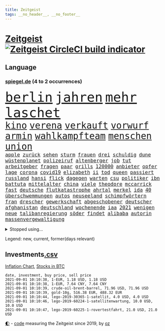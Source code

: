 ```yaml
---
title: Zeitgeist
tags: __no_header__, __no_footer__
---
```


# [Zeitgeist](https://oliz.io/zeitgeist/) [![Zeitgeist CircleCI build indicator](https://circleci.com/gh/ooz/zeitgeist.svg?style=shield)](https://circleci.com/gh/ooz/zeitgeist)

## Language

<h3><a href="https://www.spiegel.de" target="_blank">spiegel.de</a> (4 to 2 occurrences)</h3>
<p style="font-family:monospace">
<span style="font-size:32pt"><a href="news_links.html#berlin" class="current">berlin</a></span>
<span style="font-size:32pt"><a href="news_links.html#jahren" class="current">jahren</a></span>
<span style="font-size:32pt"><a href="news_links.html#mehr" class="current">mehr</a></span>
<span style="font-size:32pt"><a href="news_links.html#laschet" class="current">laschet</a></span>
<br>
<span style="font-size:22pt"><a href="news_links.html#kino" class="current">kino</a></span>
<span style="font-size:22pt"><a href="news_links.html#verena" class="current">verena</a></span>
<span style="font-size:22pt"><a href="news_links.html#verkauft" class="current">verkauft</a></span>
<span style="font-size:22pt"><a href="news_links.html#vorwurf" class="current">vorwurf</a></span>
<span style="font-size:22pt"><a href="news_links.html#armin" class="current">armin</a></span>
<span style="font-size:22pt"><a href="news_links.html#wahlkampfteam" class="new">wahlkampfteam</a></span>
<span style="font-size:22pt"><a href="news_links.html#menschen" class="current">menschen</a></span>
<span style="font-size:22pt"><a href="news_links.html#union" class="current">union</a></span>
<br>
<span style="font-size:12pt"><a href="news_links.html#apple" class="current">apple</a></span>
<span style="font-size:12pt"><a href="news_links.html#zurück" class="current">zurück</a></span>
<span style="font-size:12pt"><a href="news_links.html#sehen" class="current">sehen</a></span>
<span style="font-size:12pt"><a href="news_links.html#sturm" class="current">sturm</a></span>
<span style="font-size:12pt"><a href="news_links.html#frauen" class="current">frauen</a></span>
<span style="font-size:12pt"><a href="news_links.html#drei" class="current">drei</a></span>
<span style="font-size:12pt"><a href="news_links.html#schuldig" class="current">schuldig</a></span>
<span style="font-size:12pt"><a href="news_links.html#dune" class="current">dune</a></span>
<span style="font-size:12pt"><a href="news_links.html#wüstenplanet" class="new">wüstenplanet</a></span>
<span style="font-size:12pt"><a href="news_links.html#polizeiruf" class="current">polizeiruf</a></span>
<span style="font-size:12pt"><a href="news_links.html#altenberger" class="current">altenberger</a></span>
<span style="font-size:12pt"><a href="news_links.html#job" class="current">job</a></span>
<span style="font-size:12pt"><a href="news_links.html#tut" class="current">tut</a></span>
<span style="font-size:12pt"><a href="news_links.html#arbeitgeber" class="current">arbeitgeber</a></span>
<span style="font-size:12pt"><a href="news_links.html#fragen" class="current">fragen</a></span>
<span style="font-size:12pt"><a href="news_links.html#paar" class="current">paar</a></span>
<span style="font-size:12pt"><a href="news_links.html#grills" class="new">grills</a></span>
<span style="font-size:12pt"><a href="news_links.html#120000" class="current">120000</a></span>
<span style="font-size:12pt"><a href="news_links.html#anbieter" class="current">anbieter</a></span>
<span style="font-size:12pt"><a href="news_links.html#opfer" class="current">opfer</a></span>
<span style="font-size:12pt"><a href="news_links.html#lage" class="current">lage</a></span>
<span style="font-size:12pt"><a href="news_links.html#corona" class="current">corona</a></span>
<span style="font-size:12pt"><a href="news_links.html#covid19" class="current">covid19</a></span>
<span style="font-size:12pt"><a href="news_links.html#elizabeth" class="current">elizabeth</a></span>
<span style="font-size:12pt"><a href="news_links.html#ii" class="current">ii</a></span>
<span style="font-size:12pt"><a href="news_links.html#tod" class="current">tod</a></span>
<span style="font-size:12pt"><a href="news_links.html#queen" class="current">queen</a></span>
<span style="font-size:12pt"><a href="news_links.html#passiert" class="current">passiert</a></span>
<span style="font-size:12pt"><a href="news_links.html#russland" class="current">russland</a></span>
<span style="font-size:12pt"><a href="news_links.html#hansi" class="current">hansi</a></span>
<span style="font-size:12pt"><a href="news_links.html#flick" class="current">flick</a></span>
<span style="font-size:12pt"><a href="news_links.html#dagegen" class="current">dagegen</a></span>
<span style="font-size:12pt"><a href="news_links.html#warten" class="current">warten</a></span>
<span style="font-size:12pt"><a href="news_links.html#csu" class="current">csu</a></span>
<span style="font-size:12pt"><a href="news_links.html#politiker" class="current">politiker</a></span>
<span style="font-size:12pt"><a href="news_links.html#ibn" class="new">ibn</a></span>
<span style="font-size:12pt"><a href="news_links.html#battuta" class="new">battuta</a></span>
<span style="font-size:12pt"><a href="news_links.html#mittelalter" class="new">mittelalter</a></span>
<span style="font-size:12pt"><a href="news_links.html#china" class="current">china</a></span>
<span style="font-size:12pt"><a href="news_links.html#viele" class="current">viele</a></span>
<span style="font-size:12pt"><a href="news_links.html#theodore" class="new">theodore</a></span>
<span style="font-size:12pt"><a href="news_links.html#mccarrick" class="new">mccarrick</a></span>
<span style="font-size:12pt"><a href="news_links.html#fast" class="current">fast</a></span>
<span style="font-size:12pt"><a href="news_links.html#deutsche" class="current">deutsche</a></span>
<span style="font-size:12pt"><a href="news_links.html#flutkatastrophe" class="current">flutkatastrophe</a></span>
<span style="font-size:12pt"><a href="news_links.html#ahrtal" class="current">ahrtal</a></span>
<span style="font-size:12pt"><a href="news_links.html#merkel" class="current">merkel</a></span>
<span style="font-size:12pt"><a href="news_links.html#ida" class="new">ida</a></span>
<span style="font-size:12pt"><a href="news_links.html#40" class="current">40</a></span>
<span style="font-size:12pt"><a href="news_links.html#überschwemmungen" class="current">überschwemmungen</a></span>
<span style="font-size:12pt"><a href="news_links.html#autos" class="current">autos</a></span>
<span style="font-size:12pt"><a href="news_links.html#neuseeland" class="current">neuseeland</a></span>
<span style="font-size:12pt"><a href="news_links.html#schimpfwörtern" class="new">schimpfwörtern</a></span>
<span style="font-size:12pt"><a href="news_links.html#fran" class="new">fran</a></span>
<span style="font-size:12pt"><a href="news_links.html#drescher" class="new">drescher</a></span>
<span style="font-size:12pt"><a href="news_links.html#gewerkschaft" class="current">gewerkschaft</a></span>
<span style="font-size:12pt"><a href="news_links.html#abgeschobener" class="new">abgeschobener</a></span>
<span style="font-size:12pt"><a href="news_links.html#deutscher" class="current">deutscher</a></span>
<span style="font-size:12pt"><a href="news_links.html#afghanistan" class="current">afghanistan</a></span>
<span style="font-size:12pt"><a href="news_links.html#deutschland" class="current">deutschland</a></span>
<span style="font-size:12pt"><a href="news_links.html#wochenende" class="current">wochenende</a></span>
<span style="font-size:12pt"><a href="news_links.html#iaa" class="new">iaa</a></span>
<span style="font-size:12pt"><a href="news_links.html#2021" class="current">2021</a></span>
<span style="font-size:12pt"><a href="news_links.html#wenigen" class="current">wenigen</a></span>
<span style="font-size:12pt"><a href="news_links.html#neue" class="current">neue</a></span>
<span style="font-size:12pt"><a href="news_links.html#talibanregierung" class="new">talibanregierung</a></span>
<span style="font-size:12pt"><a href="news_links.html#söder" class="current">söder</a></span>
<span style="font-size:12pt"><a href="news_links.html#findet" class="current">findet</a></span>
<span style="font-size:12pt"><a href="news_links.html#alibaba" class="current">alibaba</a></span>
<span style="font-size:12pt"><a href="news_links.html#autorin" class="current">autorin</a></span>
<span style="font-size:12pt"><a href="news_links.html#massenvergewaltigung" class="new">massenvergewaltigung</a></span>
</p>
<details>
<summary>Stopped using...</summary>
<p class="former" style="font-size:12pt">
brand(317) grenzen(317) coronainfektionen(316) erfahrung(316) trumps(316) usaußenminister(316) coronalockdown(315) komplizen(315) podium(315) serien(315) sexuelle(315) betrug(314) brettspiele(314) erneute(314) geistliche(314) spiels(314) verzögert(314) vorsitzende(314) wahlbetrug(314) antreten(313) ausbruch(313) coronaschnelltests(313) ehefrau(313) lunge(313) moderna(313) regierungschefs(313) schweden(313) trägt(313) verdachts(313) verfassungsschutz(313) verstößen(313) wartet(313) woran(313) annehmen(312) arbeitsplätze(312) austritt(312) befand(312) beschädigt(312) brauchte(312) gefährden(312) gesamte(312) irland(312) nationalspieler(312) ruhm(312) schatten(312) schwangerschaft(312) schwedischen(312) show(312) verdächtiger(312) beruf(311) brinkhaus(311) chinesische(311) coronainfizierte(311) doppelt(311) erfolge(311) gipfel(311) klimawandels(311) künftigen(311) mut(311) ralph(311) regisseurin(311) schwierigen(311) spur(311) to(311) unionsfraktionschef(311) wahrheit(311) österreichische(311) air(310) allianz(310) bundespolizei(310) elektroauto(310) flüchten(310) gewaltige(310) kandidatinnen(310) rechtfertigt(310) registriert(310) schwangere(310) tradition(310) zurzeit(310) überlegen(310) aufeinander(309) ausländische(309) bayerische(309) bisschen(309) bull(309) entschuldigen(309) erfolgreicher(309) esken(309) jedem(309) jüngeren(309) kippe(309) lewis(309) londoner(309) medikament(309) promis(309) ringt(309) schlagzeilen(309) smith(309) sprache(309) sprang(309) umstrittener(309) usschauspieler(309) valley(309) verkauf(309) zusammenarbeit(309) zwillinge(309) öfter(309) 6(308) aggressive(308) anerkennung(308) atlanta(308) ausprobiert(308) belasten(308) erfahren(308) figuren(308) laura(308) lohnt(308) michelle(308) peru(308) piloten(308) schwarzwald(308) sechsten(308) spektakulär(308) spielten(308) südkorea(308) vatikan(308) wuhan(308) zahlt(308) 1980(307) ausnahmen(307) b(307) bewerber(307) chefin(307) filialen(307) haare(307) häufen(307) klimaschützer(307) konzentrieren(307) negativ(307) nutzte(307) philippinen(307) putsch(307) rassistischer(307) stuttgarter(307) unerwartet(307) unternehmer(307) widerspricht(307) achtelfinale(306) basketball(306) bekämpfung(306) demonstrationen(306) erbe(306) isolation(306) lakers(306) leitet(306) lust(306) nba(306) optimistisch(306) orbán(306) publikum(306) razzien(306) russell(306) schmerzen(306) strafe(306) tötet(306) unruhen(306) update(306) verfolgung(306) verhängte(306) viktor(306) wald(306) zuge(306) zugunsten(306) asien(305) boden(305) coronatote(305) day(305) djokovic(305) eliten(305) entlässt(305) ermöglichen(305) glaubt(305) kardinal(305) posten(305) selben(305) staats(305) strikte(305) 71(304) aserbaidschan(304) bundeskriminalamt(304) digitalen(304) ernsthaften(304) gefühle(304) jahresbeginn(304) passieren(304) qualifikation(304) radikale(304) uiguren(304) vielfalt(304) wilson(304) 43(303) eilish(303) gesagt(303) kommission(303) köchin(303) lesen(303) lugert(303) nerven(303) politologe(303) saarland(303) schwanger(303) verlauf(303) verspätung(303) verärgert(303) zweifeln(303) überwachen(303) anwälte(302) beschäftigen(302) disney+(302) distanziert(302) erschütterte(302) gespielt(302) h(302) inszenierung(302) mark(302) match(302) premiere(302) rande(302) sächsischen(302) wirecardskandal(302) zeiten(302) abgelöst(301) aufgetreten(301) ausgenutzt(301) bekamen(301) feuerwehrmann(301) geplatzt(301) kräftig(301) maximilian(301) nachricht(301) organisierte(301) psychologin(301) setzten(301) ursachen(301) verbindet(301) werke(301) dennis(300) dominanz(300) gedreht(300) house(300) lebenslange(300) negative(300) risiken(300) schnellen(300) volle(300) 17jährigen(299) beantragt(299) erneuert(299) eskalieren(299) fauci(299) philip(299) projekt(299) rechtliche(299) spektakel(299) spotify(299) 2030(298) demokratische(298) störung(298) trafen(298) 10(297) abtreten(297) aktie(297) apotheken(297) armenische(297) bgh(297) eindämmung(297) erleidet(297) falle(297) gaben(297) journalistin(297) rivale(297) schotten(297) schritte(297) teenager(297) umstrittenem(297) usrepräsentantenhaus(297) vorstellen(297) 2006(296) argentinien(296) ausschließen(296) beiträge(296) gabriel(296) lkw(296) ryan(296) unruhe(296) verbessern(296) alice(295) ansteckend(295) aufstand(295) deals(295) mick(295) probe(295) schumacher(295) monatelangen(294) staatsbürgerschaft(294) psychologe(293) schöne(293) unbekannt(293) verbände(293) überleben(293) bach(292) beschränkungen(292) coronaviruspandemie(292) entließ(292) entwickeln(292) kommentare(292) zulassen(292) überraschenden(292) begeben(291) kanzleramtschef(291) milliardenhöhe(291) patzer(291) verfehlt(291) versorgen(291) barbara(290) clemens(290) englands(290) erfassen(290) juristen(290) mitnehmen(290) nase(290) tür(290) verzeihung(290) bangkok(289) einiger(289) erschienen(289) tennisspieler(289) drogen(288) eigenes(288) wünsche(288) jungs(287) kommende(287) aufgaben(286) drahtzieher(286) erfolgreichsten(286) gegnern(286) hausarrest(286) politikerin(286) startups(286) untergebracht(286) immunität(285) kandidieren(285) unsicher(285) anstiftung(284) architekt(284) bestmarke(284) langzeitfolgen(284) pandemiebekämpfung(284) praktisch(284) präsidentenwahl(284) sechzigerjahren(284) steffen(284) 19jähriger(283) springen(283) stürzen(283) zählte(283) gegenzug(282) kunstwerk(282) schönste(282) spielplan(282) revanche(281) bevorstehen(280) eroberte(280) generalbundesanwalt(280) vereidigt(280) wiener(280) 2009(279) beauftragt(279) erfährt(279) moschee(279) vertuscht(279) angeboten(278) sicherheitsgesetz(278) zuständig(278) 2012(277) hackerangriff(277) brasilianische(276) erforscht(276) fußballweltmeister(276) immens(276) abstieg(275) bester(275) dauert(275) erprobt(275) intensivstation(275) unterhaltung(275) bangen(274) bier(274) jubeln(274) herausforderung(273) afrikas(272) albtraum(272) benötigte(272) enthüllungen(272) jurist(272) staatshilfen(272) widmet(272) einkommen(271) koalitionspartner(271) airlines(270) chemikalien(270) unterbrochen(270) maradona(269) mittelpunkt(269) go(268) strafbar(268) termine(268) übereinstimmenden(268) segeln(267) versorgung(267) 6000(266) kanadas(266) kongress(266) disziplin(265) eingeschaltet(265) gegenmaßnahmen(265) türen(265) ferien(264) missachtung(264) barth(263) kontert(263) rodrigo(263) sophie(262) weidel(262) golfstar(261) kretschmann(261) winfried(261) zentimeter(261) atomabkommen(260) ausgestiegen(260) beendete(260) fluss(260) königreich(260) panne(260) premiers(260) syrischen(260) diesjährigen(259) biontechimpfstoff(258) onlinehändler(258) sammeln(257) sand(257) spacex(257) strukturen(255) exfreund(254) klarheit(254) verursachte(254) aktive(253) antony(253) gelogen(252) kehren(252) lopez(251) schadensersatz(251) ussängerin(251) herzinfarkt(250) farbe(249) prüfer(249) tina(248) coronalockerungen(247) reisebeschränkungen(246) berufswahl(245) titelkampf(244) jessica(243) prozessbeginn(243) unfällen(243) ärmelkanal(243) übergriffen(243) einreiseregeln(242) handgranate(242) adolf(241) brachten(240) strahlt(240) bunt(239) taxifahrer(239) trugen(239) durchhalten(238) heimatstadt(238) erzieher(237) clever(236) porträt(235) 62(233) drinnen(233) spannung(232) spielende(230) unternehmerin(230) generelle(229) grünenpolitikerin(229) sms(229) kopfverletzungen(227) schreien(227) betrag(225) priorisierung(225) festgesetzt(222) überschatten(221) monarchin(220) gottschalk(217) legenden(216) trainers(216) verbraucht(216) mehrmals(215) extra(213) westdeutschland(211) pink(210) südafrikanischen(207) verliehen(207) absolvieren(206) glasgow(205) hergestellt(205) turnerin(205) 160000(204) fotostrecke(204) schuf(203) fragwürdigen(202) rammt(202) ussender(202) medizinischen(201) unterscheidet(201) abouchakerprozess(200) beatrix(200) peilt(200) umarmung(200) offline(199) ausflüge(198) sprengkörper(196) kollegin(195) milliardär(195) desinformation(193) verschickt(192) total(189) verschollen(189) volles(189) abreise(188) extremwetter(188) ungemütlich(188) auge(187) el(187) behindern(186) iii(186) impfpass(186) stürze(186) rüdiger(184) panzer(183) unwahrscheinlich(183) beurlaubt(182) walterborjans(182) anfeindungen(181) elektronischen(180) tablets(179) bewerben(178) stromnetz(178) gezahlt(177) italiener(177) gartenkolumne(176) benannt(174) regierungsbildung(173) vereint(173) autokonzern(172) containerschiff(172) fluggesellschaft(172) j(172) jubelt(172) arroganz(170) kaffee(170) günstig(167) luxus(167) verstörend(166) atemnot(165) fußballspieler(165) typ(165) condor(164) zwangspause(164) japanerin(163) rein(163) coronalockdowns(162) verbots(162) finanzierten(161) missgeschick(161) hochrechnungen(160) hose(160) 2003(159) meteorologen(158) premierministerin(155) wilderer(155) ablösung(154) niemals(154) steuerhinterziehung(153) dates(152) einsätzen(152) holten(151) reha(151) anziehen(150) aufräumen(150) maren(150) ukrainischen(150) happy(149) angefeindet(148) duterte(148) fußballerinnen(148) eingesetzte(147) sicherheitslücke(146) disqualifikation(144) dopingtests(144) ausschluss(143) zusammengebrochen(143) geschäftsgebaren(142) reformieren(142) verbotenen(142) prostituierte(141) dosb(140) provider(140) sportbund(140) long(138) marihuana(138) methan(138) nordwesten(138) diplomatische(136) einladen(135) witwe(135) verteilten(131) fonds(130) ever(128) given(127) halbinsel(127) hilfreich(126) tägliche(126) altersgruppe(125) celsius(125) misstrauensvotum(125) molotowcocktails(125) gew(124) querdenkerdemos(124) zahlungsmittel(124) abkühlung(123) karsten(123) gewalttat(122) werteunion(122) äthiopische(121) fühle(120) kühl(120) menschliches(120) moderation(120) schwimmstar(120) zunehmen(120) einstellung(119) fasst(119) initiatoren(119) kolonialismus(119) nordmazedonien(119) brust(118) zwischenfall(118) ferdinand(117) rückzahlung(117) pcrtests(115) sloweniens(115) campingplatz(113) zufriedener(113) nordkoreanische(112) versammlungsverbote(112) zugreifen(112) öffneten(112) gauland(111) krisenland(110) heldin(109) verkünden(109) erwachsen(108) milliardenschweren(108) niemandem(108) komme(107) abwarten(106) hochrangige(106) marc(106) militärische(106) völkische(106) außenministers(105) institute(105) kubanische(105) massentests(105) positivem(105) simone(105) unschlagbar(105) wütenden(105) echo(104) spekulation(104) verlieben(102) versprochenen(102) zunichte(102) eingebracht(100) itsicherheitsbehörde(100) ausgehen(99) invasion(99) kids(99) stromerzeugung(99) bka(98) filmfestspiele(98) querdenkerbewegung(96) spdchef(96) crystal(94) einheiten(94) reiter(94) gastronomen(93) naturschutzbund(93) referendum(93) spdchefin(93) heilpraktikerin(92) angereist(91) set(91) 48jähriger(90) beworfen(90) entertainer(90) libyens(90) oktoberfest(90) wiederaufbauen(90) geburten(89) passé(89) selbstverständlich(89) absolute(88) gebäuden(88) vorfahren(88) vorgeschrieben(88) wegweisenden(88) ausgezählt(87) cars(87) fußballbundesligisten(87) igmetallchef(87) körperlich(87) nsdap(87) partygäste(87) kiffen(86) 800(85) highlight(85) mentale(85) saunders(85) abspaltung(84) bayerkonzern(84) crime(84) gesetzes(84) hinzu(84) richteten(84) scholl(84) sächsische(83) tresor(83) autofahrern(82) clubs(82) einzel(82) erholen(82) neunjähriger(82) ängste(82) 110000(81) action(81) busfahrer(81) farbton(81) hergestellte(81) mixed(81) olympischem(81) kerosin(80) psyche(80) schollbiografin(80) westbrook(80) tendenzen(79) artefakte(78) auszusetzen(78) chips(78) interaktiven(78) lollitests(78) 2008(77) beibehalten(77) kreise(77) polittalk(77) absoluten(76) antisemitische(76) dynamik(76) eingestehen(76) hilflos(76) plagiatsvorwürfe(76) struktur(76) tanker(76) ungar(76) videoplattform(76) bezeichnen(75) eisschild(75) palästinensische(75) uraltrekord(75) aachen(74) arndt(74) fed(74) laster(74) nass(74) nikias(74) schämen(74) weitreichend(74) überdauert(74) 47jähriger(73) reserve(73) wirkten(73) abschieben(72) biles(72) gemischte(72) viking(72) zentralrat(72) biergarten(71) cduspitzenkandidat(71) element(71) hummels(71) lebend(71) telefonnummern(71) unglaublichen(71) unionskanzlerkandidaten(71) untersuchungsbericht(71) zustande(71) aussichtslos(70) fox(70) geflutet(70) gezählt(70) honorare(70) inspirieren(70) lateinamerikas(70) lindners(70) oppositionsführerin(70) pilotinnen(70) positionierte(70) regenbogenfarben(70) teamleiter(70) tierart(70) wmführung(70) ausgrenzen(69) bereichern(69) ernennt(69) gräbt(69) milliardärs(69) nachweisen(69) plagiatsvorwürfen(69) serbien(69) toptalent(69) alaba(68) bezeichnung(68) county(68) deutschlandachter(68) essens(68) ferienflieger(68) hitzestress(68) lydia(68) minsk(68) nashörner(68) zusammenschluss(68) rudern(67) tarife(67) ungemach(66) angeblichem(65) bundesfinanzminister(65) getäuscht(65) jüdisches(65) matchbälle(65) mrnaimpfstoff(65) ocean(65) vehikel(65) absehbare(64) qantas(64) sicherste(64) todesdrohungen(64) annamaria(63) auktionshäuser(63) australier(63) clanchef(63) ferchichi(63) gelenkt(63) regens(63) umfassende(63) umstellen(63) verschwörungsmythen(63) warschauer(63) ausländern(62) julius(62) konsumforscher(62) maskentragen(62) oregon(62) staatspräsidenten(62) waffenteile(62) forscherinnen(61) hierarchie(61) kriegswaffen(61) qualifizierte(61) drugs(60) fiame(60) kältesten(60) parlamentsgebäude(60) trumpanhänger(60) verriegelte(60) erlebnisse(59) tierärzte(59) bachef(58) berlinreinickendorf(58) hochwasserschutz(58) südchinesisches(58) treibstoff(58) verkohlte(58) zeug(58) reinhold(57) erfolgreiches(56) ilke(56) novak(56) vormittag(56) ben(55) kinderleichen(55) pionier(55) zugute(55) belastung(54) belgischen(54) favoritinnen(54) impfzertifikate(54) irritationen(54) befeuert(53) bolt(53) guido(53) hallein(53) imposante(53) summer(53) tvübertragung(53) geschwister(52) hybrid(52) intimität(52) pflegte(52) schließungen(52) untereinander(52) verarbeiten(52) wussten(52) ardern(51) bundestagskandidaten(51) jacinda(51) kriegsgefangene(51) neuseelands(51) olympiagold(51) schlägen(51) strobl(51) urteilte(51) wanken(51) 27jährige(50) amthor(50) außenseiterin(50) beihilfe(50) cantz(50) castillo(50) einwohnern(50) hollywoodstar(50) kirchen(50) kriminalität(50) olympischer(50) 49jähriger(49) ausgeübt(49) haderte(49) hochrechnung(49) mythos(49) vollgelaufene(49) wahllokale(49) weltall(49) wertsachen(49) überschwemmte(49) jahrelange(48) politikwissenschaftlerin(48) 77jährige(47) boltenhagen(47) djoković(47) künstlern(47) petflaschen(47) spontan(47) alltagshelden(46) entfallen(46) gefangenen(46) aufprall(45) aufregendsten(45) bucht(45) kollidiert(45) malaika(45) mihambo(45) ruiniert(45) weitspringerin(45) weitsprung(45) coronaschutzmaßnahmen(44) fern(44) lena(44) motoren(44) aline(43) altersrekord(43) anfängen(43) falschmeldungen(43) forscherteam(43) herstellen(43) kontinuierlich(43) verbotene(43) ausrücken(42) besuchte(42) ferieninsel(42) kroatien(42) küsten(42) marko(42) produktionsfirma(42) verbrennern(42) entmachteten(41) jeweiligen(41) kinderbüchertipps(41) rückstau(41) ukrainer(41) usain(41) verprügelte(41) verwandelte(41) vordergrund(41) atomgespräche(40) grenzschließungen(40) kummer(40) meilen(40) stettin(40) absurde(39) flüchtlingskrisen(39) veranstaltet(39) zugezogen(39) freute(38) frühestens(38) reine(38) russen(38) saul(38) schmutzige(38) spürbaren(38) unesco(38) welterbe(38) gründet(37) krisenstaat(37) moris(37) siebte(37) a66(36) bbcreporter(36) beeinflussung(36) geplündert(36) lehrergewerkschaft(36) slalomkanuten(36) steuerpläne(36) verfügen(36) 1996(35) aggression(35) bitcoinkurs(35) bolsonaros(35) genauer(35) kilogramm(35) kofferraum(35) passagen(35) tampa(35) unterlief(35) vormund(35) anwesen(34) auszeit(34) reiserückkehrer(34) schnellsten(34) intuitiv(33) assange(32) nasser(32) verfassungsschutzes(32) wikileaksgründer(32) zugelegt(32) dunkle(31) gewartet(31) kommunistischen(31) könnt(31) mittendrin(31) parteikollegin(31) patrouille(31) schillerndsten(31) sicherheitsleute(31) slowenien(31) virusvariantengebiet(31) funk(30) kathy(30) plagiatsjäger(30) plagiatsverdacht(30) rechtens(30) spielplatz(30) trevor(30) vorläufige(30) batterien(29) bejubeln(29) insbesondere(29) investigativjournalisten(29) nszeit(29) unwetterpotenzial(29) cdurechtsaußen(28) eritrea(28) gardasee(28) glückliche(28) grenzkontrollen(28) hauptdarsteller(28) stikochef(28) unglücksort(28) verschont(28) zeitfahren(28) übertraf(28) kabinettsmitglieder(27) querelen(27) schwein(27) spioniert(27) 33jährige(26) bränden(26) dwd(26) einstufung(26) kameramann(26) medaillengewinner(26) roulette(26) überflutete(26) fingerabdruck(25) langfristigen(25) mundtot(25) sorgten(25) streaminganbieter(25) verrückt(25) catania(24) intendant(24) itdienstleister(24) kaseya(24) kriegsgebieten(24) moïse(24) becciu(23) malta(23) softwareproblem(23) tags(23) wunderschön(23) bangladesch(22) düsterer(22) halbfinalaus(22) markenrecht(22) schottischen(22) vorgeschriebenen(22) übte(22) anhaltspunkte(21) filmkritik(21) gelockt(21) kaseyahack(21) tanks(21) urbane(21) anteilnahme(20) buchen(20) entgleist(20) jovenel(20) klimaprogramm(20) kruse(20) sandro(20) wetterextreme(20) dkp(19) guardian(19) notwendige(19) strafbefehl(19) zumeist(19) superspreadingevent(18) basketballer(17) durchzulassen(17) glich(17) haitianischen(17) lies(17) risikogebiet(17) strandkorb(17) timing(17) antiken(16) aufruhr(16) freue(16) hochinzidenzgebiet(16) stellenausschreibung(16) stolberg(16) aufwärtstrend(15) austragungsort(15) kontamination(15) wahlausschuss(15) zerstörten(15) komiker(14) laxe(14) rohstoff(14) verschlüsselt(14) wdr(14) zuspitzen(14) anstalt(13) kenne(13) martine(13) niedersachen(13) pflichtversicherung(13) verfassungsbeschwerden(13) versicherungspflicht(13) interaktive(12) katastrophengebiet(12) kosovo(12) krimis(12) recycelten(12) schadensbegrenzung(12) silverstone(12) zuzubereiten(12) anschluss(11) berührung(11) flutgebiet(11) geplünderte(11) hochwasseropfer(11) nso(11) python(11) tagt(11) ungelöst(11) unterirdische(11)
</p>
</details>
<p>Legend: <span class="new">new</span>, <span class="current">current</span>, <span class="former">former(days relevant)</span></p>

## Investments[.csv](investments.csv)

[Inflation Chart](https://inflationchart.com),
[Stocks in BTC](https://stonksinbtc.xyz/)

```
date, investment, buy price, sell price
2021-09-01 10:10:38, 1-EUR, 1.18 USD, 1.18 USD
2021-09-01 10:10:38, 1-EUR, 7.64 CNY, 7.64 CNY
2021-09-01 10:10:39, crude-oil-brent-barrel, 71.96 USD, 71.96 USD
2021-09-01 10:10:39, gold-10g, 516.38 EUR, 488.32 EUR
2021-09-01 10:10:44, lego-2019-30365-1-satellit, 4.0 USD, 4.0 USD
2021-09-01 10:10:46, lego-2019-60224-1-satellitenwartung, 10.0 USD, 10.0 USD
2021-09-01 10:10:47, lego-2019-60225-1-rovertestfahrt, 21.0 USD, 21.0 USD
```

<footer>
<a href="javascript:toggleTheme()" class="nav">🌓</a>
- <a href="https://github.com/ooz/zeitgeist">code</a> measuring the Zeitgeist since 2019, by <a href="https://oliz.io">oz</a>
</footer>
